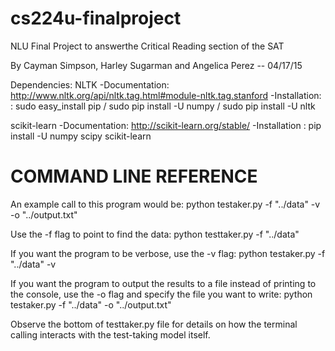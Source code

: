 # cs224u-finalproject
NLU Final Project to answerthe Critical Reading section of the SAT

By Cayman Simpson, Harley Sugarman and Angelica Perez -- 04/17/15

Dependencies:
NLTK
	-Documentation: http://www.nltk.org/api/nltk.tag.html#module-nltk.tag.stanford
	-Installation: : sudo easy_install pip / sudo pip install -U numpy / sudo pip install -U nltk

scikit-learn
	-Documentation: http://scikit-learn.org/stable/
	-Installation : pip install -U numpy scipy scikit-learn 


COMMAND LINE REFERENCE
===========================================================================

An example call to this program would be:
	python testaker.py -f "../data" -v -o "../output.txt"

Use the -f flag to point to find the data:
	python testtaker.py -f "../data"


If you want the program to be verbose, use the -v flag:
	python testaker.py -f "../data" -v

If you want the program to output the results to a file instead of printing to the console, use the -o flag and specify the file you want to write:
	python testaker.py -f "../data" -o "../output.txt"


Observe the bottom of testtaker.py file for details on how the terminal calling interacts with the test-taking model itself.